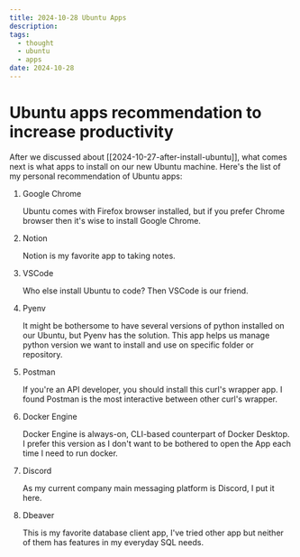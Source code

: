 ```yaml
---
title: 2024-10-28 Ubuntu Apps
description: 
tags:
  - thought
  - ubuntu
  - apps
date: 2024-10-28
---
```


# Ubuntu apps recommendation to increase productivity

After we discussed about [[2024-10-27-after-install-ubuntu]], what comes next is what apps to install on our new Ubuntu machine. Here's the list of my personal recommendation of Ubuntu apps:

1. Google Chrome

    Ubuntu comes with Firefox browser installed, but if you prefer Chrome browser then it's wise to install Google Chrome.

2. Notion

    Notion is my favorite app to taking notes.

3. VSCode

    Who else install Ubuntu to code? Then VSCode is our friend.

4. Pyenv

    It might be bothersome to have several versions of python installed on our Ubuntu, but Pyenv has the solution. This app helps us manage python version we want to install and use on specific folder or repository.

5. Postman

    If you're an API developer, you should install this curl's wrapper app. I found Postman is the most interactive between other curl's wrapper.

6. Docker Engine

    Docker Engine is always-on, CLI-based counterpart of Docker Desktop. I prefer this version as I don't want to be bothered to open the App each time I need to run docker.

7. Discord

    As my current company main messaging platform is Discord, I put it here.

8. Dbeaver

    This is my favorite database client app, I've tried other app but neither of them has features in my everyday SQL needs.
